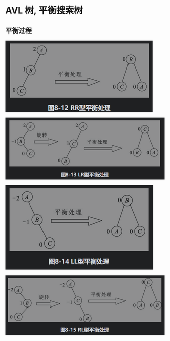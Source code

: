 # AVL 树, 平衡搜索树


## 平衡过程

![](../img/AVL_RR.png)

![](../img/AVL_LR.png)

![](../img/AVL_LL.png)

![](../img/AVL_RL.png)

